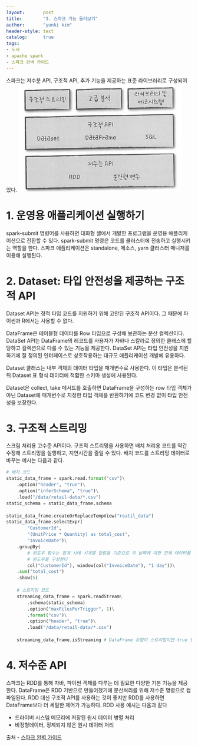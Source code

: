 ```yaml
---
layout:       post
title:        "3. 스파크 기능 둘러보기"
author:       "yunki kim"
header-style: text
catalog:      true
tags:
- 도서
- apache spark
- 스파크 완벽 가이드
---
```


스파크는 저수분 API, 구조적 API, 추가 기능을 제공하는 표준 라이브러리로 구성되어 있다.
![spark structure](/img/2024-04-17-spark-definition3/img.png)

# 1. 운영용 애플리케이션 실행하기

spark-submit 명령어를 사용하면 대화형 셸에서 개발한 프로그램을 운영용 애플리케이션으로 전환할 수 있다. spark-submit 명령은 코드를 클러스터에 전송하고 실행시키는 역할을 한다. 스파크 애플리케이션은 standalone, 메소스, yarn 클러스터 매니저를 이용해 실행된다.

# 2. Dataset: 타입 안전성을 제공하는 구조적 API

Dataset API는 정적 타입 코드를 지원하기 위해 고안된 구조적 API이다. 그 때문에 파이썬과 R에서는 사용할 수 없다.

DataFrame은 테이블형 데이터를 Row 타입으로 구성해 보관하는 분산 컬렉션이다. DataSet API는 DataFrame의 레코드를 사용자가 자바나 스칼라로 정의한 클래스에 할당하고 컬렉션으로 다룰 수 있는 기능을 제공한다. DataSet API는 타입 안전성을 지원하기에 잘 정의된 인터페이스로 상호작용하는 대규모 애플리케이션 개발에 유용하다.

Dataset 클래스는 내부 객체의 데이터 타입을 매개변수로 사용한다. 이 타입은 분석된 뒤 Dataset 표 형식 데이터에 적합한 스키마 생성에 사용된다.

Dataset은 collect, take 메서드를 호출하면 DataFrame을 구성하는 row 타입 객체가 아닌 Dataset에 매개변수로 지정한 타입 객체를 반환하기에 코드 변경 없이 타입 안전성을 보장한다.

# 3. 구조적 스트리밍

스크림 처리용 고수준 API이다. 구조적 스트리밍을 사용하면 배치 처리용 코드를 약간 수정해 스트리밍을 실행하고, 지연시간을 줄일 수 있다. 배치 코드를 스트리밍 데이터로 바꾸는 예시는 다음과 같다.

```python
# 배치 코드
static_data_frame = spark.read.format("csv")\
	.option("header", "true")\
	.option("inferSchema", "true")\
	.load("/data/retail-data/*.csv")
static_schema = static_data_frame.schema

static_data_frame.createOrReplaceTempView("reatil_data")
static_data_frame.selectExpr(
		"CustomerId",
		"(UnitPrice * Quantity) as total_cost",
		"InvoiceDate")\
	.groupBy(
		# 윈도우 함수는 집계 시에 시계열 컬럼을 기준으로 각 날짜에 대한 전체 데이터를 가지는
		# 윈도우를 구성한다
		col("CustomerId"), window(col("InvoiceDate"), "1 day"))\
	.sum("total_cost")
	.show(5)
	
	# 스트리밍 코드
	streaming_data_frame = spark.readStream\
		.schema(static_schema)
		.option("maxFilesPerTrigger", 1)\
		.format("csv")\
		.option("header", "true")\
		.load("/data/retail-data/*.csv")
	
	streaming_data_frame.isStreaming # DataFrame 유형이 스트리밍이면 true 반환
```

# 4. 저수준 API

스파크는 RDD를 통해 자바, 파이썬 객체를 다루는 데 필요한 다양한 기본 기능을 제공한다. DataFrame은 RDD 기반으로 만들어졌기에 분산처리를 위해 저수준 명령으로 컴파일된다. RDD 대신 구조적 API를 사용하는 것이 좋지만 RDD를 사용하면 DataFrame보다 더 세밀한 제어가 가능하다. RDD 사용 예시는 다음과 같다

- 드라이버 시스템 메모리에 저장된 원시 데이터 병렬 처리
- 비정형데이터, 정제되지 않은 원시 데이터 처리

출처 - [스파크 완벽 가이드](https://product.kyobobook.co.kr/detail/S000001810100)